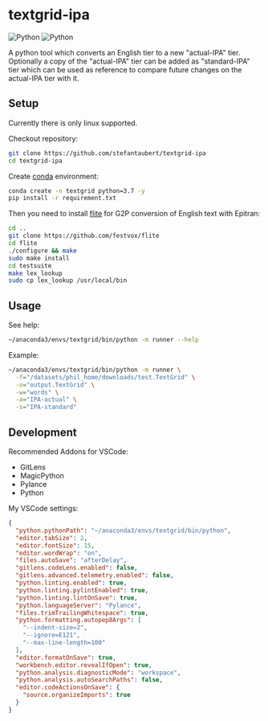 # textgrid-ipa

![Python](https://img.shields.io/github/license/stefantaubert/textgrid-ipa)
![Python](https://img.shields.io/badge/python-3.7.9-green.svg)

A python tool which converts an English tier to a new "actual-IPA" tier. Optionally a copy of the "actual-IPA" tier can be added as "standard-IPA" tier which can be used as reference to compare future changes on the actual-IPA tier with it.

## Setup

Currently there is only linux supported.

Checkout repository:

```sh
git clone https://github.com/stefantaubert/textgrid-ipa
cd textgrid-ipa
```

Create [conda](https://www.anaconda.com/products/individual) environment:

```sh
conda create -n textgrid python=3.7 -y
pip install -r requirement.txt
```

Then you need to install [flite](https://github.com/festvox/flite) for G2P conversion of English text with Epitran:

```sh
cd ..
git clone https://github.com/festvox/flite
cd flite
./configure && make
sudo make install
cd testsuite
make lex_lookup
sudo cp lex_lookup /usr/local/bin
```

## Usage

See help:

```sh
~/anaconda3/envs/textgrid/bin/python -m runner --help
```

Example:

```sh
~/anaconda3/envs/textgrid/bin/python -m runner \
  -f="/datasets/phil_home/downloads/test.TextGrid" \
  -o="output.TextGrid" \
  -w="words" \
  -a="IPA-actual" \
  -s="IPA-standard"
```

## Development

Recommended Addons for VSCode:

- GitLens
- MagicPython
- Pylance
- Python

My VSCode settings:

```json
{
  "python.pythonPath": "~/anaconda3/envs/textgrid/bin/python",
  "editor.tabSize": 2,
  "editor.fontSize": 15,
  "editor.wordWrap": "on",
  "files.autoSave": "afterDelay",
  "gitlens.codeLens.enabled": false,
  "gitlens.advanced.telemetry.enabled": false,
  "python.linting.enabled": true,
  "python.linting.pylintEnabled": true,
  "python.linting.lintOnSave": true,
  "python.languageServer": "Pylance",
  "files.trimTrailingWhitespace": true,
  "python.formatting.autopep8Args": [
    "--indent-size=2",
    "--ignore=E121",
    "--max-line-length=100"
  ],
  "editor.formatOnSave": true,
  "workbench.editor.revealIfOpen": true,
  "python.analysis.diagnosticMode": "workspace",
  "python.analysis.autoSearchPaths": false,
  "editor.codeActionsOnSave": {
    "source.organizeImports": true
  }
}
```
